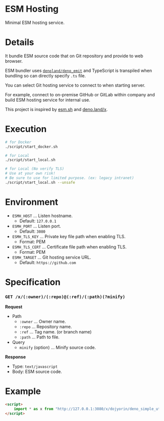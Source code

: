 # **ESM Hosting**

Minimal ESM hosting service.

# Details
It bundle ESM source code that on Git repository and provide to web browser.

ESM bundler uses [`denoland/deno_emit`](https://github.com/denoland/deno_emit) and TypeScript is transpiled when bundling so can directly specify `.ts` file.

You can select Git hosting service to connect to when starting server.

For example, connect to on-premise GitHub or GitLab within company and build ESM hosting service for internal use.

This project is inspired by [esm.sh](https://esm.sh) and [deno.land/x](https://deno.land/x).

# Execution
```sh
# for Docker
./script/start_docker.sh

# for Local
./script/start_local.sh

# for Local (No verify TLS)
# Use at your own risk!
# Be sure to use for limited purpose. (ex: legacy intranet)
./script/start_local.sh --unsafe
```

# Environment
- `ESMH_HOST` ... Listen hostname.
    - Default: `127.0.0.1`
- `ESMH_PORT` ... Listen port.
    - Default: `3080`
- `ESMH_TLS_KEY` ... Private key file path when enabling TLS.
    - Format: PEM
- `ESMH_TLS_CERT` ... Certificate file path when enabling TLS.
    - Format: PEM
- `ESMH_TARGET` ... Git hosting service URL.
    - Default: `https://github.com`

# Specification
### `GET /x/(:owner)/(:repo)@(:ref)/(:path)(?minify)`

**Request**

- Path
    - `:owner` ... Owner name.
    - `:repo` ... Repository name.
    - `:ref` ... Tag name. (or branch name)
    - `:path` ... Path to file.
- Query
    - `minify` (option) ... Minify source code.

**Response**

- Type: `text/javascript`
- Body: ESM source code.

# Example
```html
<script>
    import * as x from "http://127.0.0.1:3080/x/dojyorin/deno_simple_utility@v1.0.0/mod.ts";
</script>
```